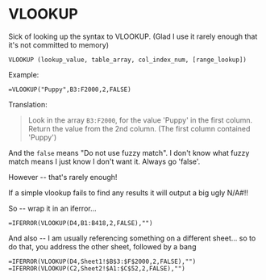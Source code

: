 # VLOOKUP

Sick of looking up the syntax to VLOOKUP. (Glad I use it rarely enough that it's not committed to memory)

    
    VLOOKUP (lookup_value, table_array, col_index_num, [range_lookup])
    
    
Example:

    =VLOOKUP("Puppy",B3:F2000,2,FALSE)
    

Translation:

> Look in the array `B3:F2000`, for the value 'Puppy' in the first column. Return the value from the 2nd column. (The first column contained 'Puppy')


And the `false` means "Do not use fuzzy match". I don't know what fuzzy match means I just know I don't want it. Always go 'false'.


However -- that's rarely enough!

If a simple vlookup fails to find any results it will output a big ugly N/A#!!

So -- wrap it in an iferror...

    =IFERROR(VLOOKUP(D4,B1:B418,2,FALSE),"")

    
And also -- I am usually referencing something on a different sheet... so to do that, you address the other sheet, followed by a bang



    =IFERROR(VLOOKUP(D4,Sheet1!$B$3:$F$2000,2,FALSE),"")
	=IFERROR(VLOOKUP(C2,Sheet2!$A1:$C$52,2,FALSE),"")
